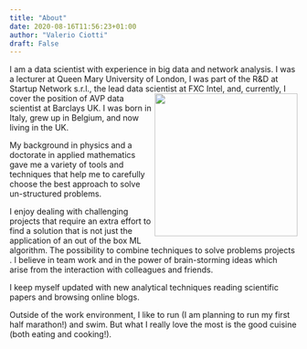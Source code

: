 ```yaml
---
title: "About"
date: 2020-08-16T11:56:23+01:00
author: "Valerio Ciotti"
draft: False
---
```


I am a data scientist with experience in big data and network analysis. I was a lecturer at Queen Mary University of London, I was part of the R&D at Startup Network s.r.l., the lead data scientist at FXC Intel, and, currently,<img clear="none" align="right" src="/images/v.jpeg" style="height:250px" > I cover the position of AVP data scientist at Barclays UK. I was born in Italy, grew up in Belgium, and now living in the UK.


My background in physics and a doctorate in applied mathematics gave me a variety of tools and techniques that help me to carefully choose the best approach to solve un-structured problems.

I enjoy dealing with challenging projects that require an extra effort to find a solution that is not just the application of an out of the box ML algorithm. The possibility to combine techniques to solve problems projects . I believe in team work and in the power of brain-storming ideas which arise from the interaction with colleagues and friends.

I keep myself updated with new analytical techniques reading scientific papers and browsing online blogs.

Outside of the work environment, I like to run (I am planning to run my first half marathon!) and swim. But what I really love the most is the good cuisine (both eating and cooking!).

